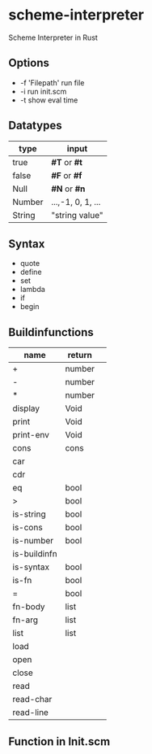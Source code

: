 # scheme-interpreter

Scheme Interpreter in Rust

## Options

- -f 'Filepath' run file
- -i run init.scm
- -t show eval time

## Datatypes

| type   | input             |
| ------ | ----------------- |
| true   | **#T** or **#t**  |
| false  | **#F** or **#f**  |
| Null   | **#N** or **#n**  |
| Number | ...,-1, 0, 1, ... |
| String | "string value"    |

## Syntax

- quote
- define
- set
- lambda
- if
- begin

## Buildinfunctions

| name         | return |     |
| ------------ | ------ | --- |
| \+           | number |     |
| \-           | number |     |
| \*           | number |     |
| display      | Void   |     |
| print        | Void   |     |
| print-env    | Void   |     |
| cons         | cons   |     |
| car          |        |     |
| cdr          |        |     |
| eq           | bool   |     |
| \>           | bool   |     |
| is-string    | bool   |     |
| is-cons      | bool   |     |
| is-number    | bool   |     |
| is-buildinfn |        |     |
| is-syntax    | bool   |     |
| is-fn        | bool   |     |
| =            | bool   |     |
| fn-body      | list   |     |
| fn-arg       | list   |     |
| list         | list   |     |
| load         |        |     |
| open         |        |     |
| close        |        |     |
| read         |        |     |
| read-char    |        |     |
| read-line    |        |     |

## Function in Init.scm
